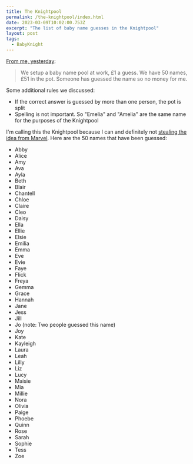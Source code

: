 ```yaml
---
title: The Knightpool
permalink: /the-knightpool/index.html
date: 2023-03-09T10:02:00.753Z
excerpt: "The list of baby name guesses in the Knightpool"
layout: post
tags:
  - BabyKnight
---
```


[From me, yesterday](https://social.lol/@robb/109988701670297916):

> We setup a baby name pool at work, £1 a guess. We have 50 names, £51 in the pot. Someone has guessed the name so no money for me. 

Some additional rules we discussed:

- If the correct answer is guessed by more than one person, the pot is split
- Spelling is not important. So "Emelia" and "Amelia" are the same name for the purposes of the Knightpool

I'm calling this the Knightpool because I can and definitely not [stealing the idea from Marvel](https://www.marvel.com/characters/deadpool-wade-wilson/in-comics). Here are the 50 names that have been guessed:

- Abby
- Alice
- Amy
- Ava
- Ayla
- Beth
- Blair
- Chantell
- Chloe
- Claire
- Cleo
- Daisy
- Ella
- Ellie
- Elsie
- Emilia
- Emma
- Eve
- Evie
- Faye
- Flick
- Freya
- Gemma
- Grace
- Hannah
- Jane
- Jess
- Jill
- Jo (note: Two people guessed this name)
- Joy
- Kate
- Kayleigh
- Laura
- Leah
- Lilly
- Liz
- Lucy
- Maisie
- Mia
- Millie
- Nora
- Olivia
- Paige
- Phoebe
- Quinn
- Rose
- Sarah
- Sophie
- Tess
- Zoe
